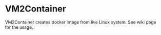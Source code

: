 # VM2Container

VM2Container creates docker image from live Linux system.
See wiki page for the usage.
